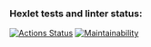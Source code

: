 ### Hexlet tests and linter status:
[![Actions Status](https://github.com/liadiann/java-project-61/actions/workflows/hexlet-check.yml/badge.svg)](https://github.com/liadiann/java-project-61/actions)
[![Maintainability](https://api.codeclimate.com/v1/badges/2ddc43559038df8483d1/maintainability)](https://codeclimate.com/github/liadiann/java-project-61/maintainability)
